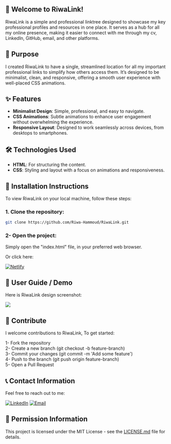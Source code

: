 ## 🌟 Welcome to RiwaLink!
RiwaLink is a simple and professional linktree designed to showcase my key professional profiles and resources in one place. It serves as a hub for all my online presence, making it easier to connect with me through my cv, LinkedIn, GitHub, email, and other platforms.

## 🎯 Purpose

I created RiwaLink to have a single, streamlined location for all my important professional links to simplify how others access them. It’s designed to be minimalist, clean, and responsive, offering a smooth user experience with well-placed CSS animations.

## ✨ Features

- **Minimalist Design**: Simple, professional, and easy to navigate.
- **CSS Animations**: Subtle animations to enhance user engagement without overwhelming the experience.
- **Responsive Layout**: Designed to work seamlessly across devices, from desktops to smartphones.


## 🛠️ Technologies Used

- **HTML**: For structuring the content.
- **CSS**: Styling and layout with a focus on animations and responsiveness.


## 🚀 Installation Instructions

To view RiwaLink on your local machine, follow these steps:

### 1. Clone the repository:

```bash
git clone https://github.com/Riwa-Hammoud/RiwaLink.git
```

<h3>2- Open the project:</h3>
<p>Simply open the "index.html" file, in your preferred web browser.</p> 

Or click here:

[![Netlify](https://img.shields.io/badge/netlify-545a61?logo=netlify&logoColor=fff)](https://riwalink.netlify.app)


## 🎥 User Guide / Demo

<p>Here is RiwaLink design screenshot:</p>
<img src="https://github.com/Riwa-Hammoud/Batterly/blob/main/images/riwalink.png">

## 🤝 Contribute

<p>I welcome contributions to RiwaLink, To get started: <br>

1- Fork the repository <br>
2- Create a new branch (git checkout -b feature-branch) <br>
3- Commit your changes (git commit -m 'Add some feature') <br>
4- Push to the branch (git push origin feature-branch) <br>
5- Open a Pull Request
</p>

## 📞 Contact Information

<p>Feel free to reach out to me: </p>

[![LinkedIn](https://img.shields.io/badge/-LinkedIn-blue?style=flat-square&logo=LinkedIn&logoColor=white)](https://www.linkedin.com/in/riwa-hammoud)
[![Email](https://img.shields.io/badge/-Email-red?style=flat-square&logo=Gmail&logoColor=white)](mailto:riwa.a.hammoud@gmail.com)

## 📄 Permission Information

<p>This project is licensed under the MIT License - see the <a href="LICENSE">LICENSE.md</a> file for details.</p>
